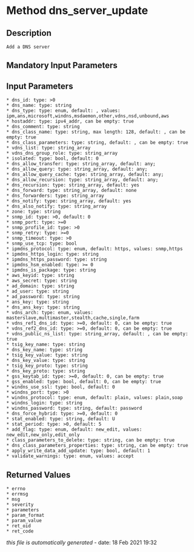 # Method dns_server_update

## Description
	Add a DNS server

## Mandatory Input Parameters

## Input Parameters
	* dns_id: type: >0
	* dns_name: type: string
	* dns_type: type: enum, default: , values: ipm,ans,microsoft,windns,msdaemon,other,vdns,nsd,unbound,aws
	* hostaddr: type: ipv4_addr, can be empty: true
	* dns_comment: type: string
	* dns_class_name: type: string, max length: 128, default: , can be empty: true
	* dns_class_parameters: type: string, default: , can be empty: true
	* vdns_list: type: string_array
	* vdns_dns_group_role: type: string_array
	* isolated: type: bool, default: 0
	* dns_allow_transfer: type: string_array, default: any;
	* dns_allow_query: type: string_array, default: any;
	* dns_allow_query_cache: type: string_array, default: any;
	* dns_allow_recursion: type: string_array, default: any;
	* dns_recursion: type: string_array, default: yes
	* dns_forward: type: string_array, default: none
	* dns_forwarders: type: string_array
	* dns_notify: type: string_array, default: yes
	* dns_also_notify: type: string_array
	* zone: type: string
	* snmp_id: type: >0, default: 0
	* snmp_port: type: >=0
	* snmp_profile_id: type: >0
	* snmp_retry: type: >=0
	* snmp_timeout: type: >0
	* snmp_use_tcp: type: bool
	* ipmdns_protocol: type: enum, default: https, values: snmp,https
	* ipmdns_https_login: type: string
	* ipmdns_https_password: type: string
	* ipmdns_hsm_enabled: type: >= 0
	* ipmdns_is_package: type: string
	* aws_keyid: type: string
	* aws_secret: type: string
	* ad_domain: type: string
	* ad_user: type: string
	* ad_password: type: string
	* ans_key: type: string
	* dns_ans_key: type: string
	* vdns_arch: type: enum, values: masterslave,multimaster,stealth,cache,single,farm
	* vdns_ref1_dns_id: type: >=0, default: 0, can be empty: true
	* vdns_ref2_dns_id: type: >=0, default: 0, can be empty: true
	* vdns_public_ns_list: type: string_array, default: , can be empty: true
	* tsig_key_name: type: string
	* dns_key_name: type: string
	* tsig_key_value: type: string
	* dns_key_value: type: string
	* tsig_key_proto: type: string
	* dns_key_proto: type: string
	* gss_keytab_id: type: >=0, default: 0, can be empty: true
	* gss_enabled: type: bool, default: 0, can be empty: true
	* windns_use_ssl: type: bool, default: 0
	* windns_port: type: >0
	* windns_protocol: type: enum, default: plain, values: plain,soap
	* windns_login: type: string
	* windns_password: type: string, default: password
	* dns_force_hybrid: type: >=0, default: 0
	* stat_enabled: type: string, default: U
	* stat_period: type: >0, default: 5
	* add_flag: type: enum, default: new_edit, values: new_edit,new_only,edit_only
	* class_parameters_to_delete: type: string, can be empty: true
	* dns_class_parameters_properties: type: string, can be empty: true
	* apply_write_data_add_update: type: bool, default: 1
	* validate_warnings: type: enum, values: accept

## Returned Values
	* errno
	* errmsg
	* msg
	* severity
	* parameters
	* param_format
	* param_value
	* ret_oid
	* ret_code


*this file is automatically generated* - date: 18 Feb 2021 19:32